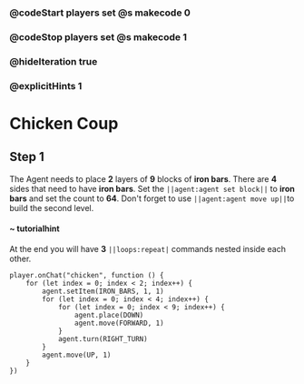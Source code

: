 ### @codeStart players set @s makecode 0
### @codeStop players set @s makecode 1

### @hideIteration true 
### @explicitHints 1


# Chicken Coup

## Step 1
The Agent needs to place **2** layers of **9** blocks of **iron bars**. There are **4** sides that need to have **iron bars**. Set the ``||agent:agent set block||`` to **iron bars** and set the count to **64**. Don't forget to use ``||agent:agent move up||``to build the second level.

#### ~ tutorialhint
At the end you will have **3** ``||loops:repeat|`` commands nested inside each other. 

```ghost
player.onChat("chicken", function () {
    for (let index = 0; index < 2; index++) {
        agent.setItem(IRON_BARS, 1, 1)
        for (let index = 0; index < 4; index++) {
            for (let index = 0; index < 9; index++) {
                agent.place(DOWN)
                agent.move(FORWARD, 1)
            }
            agent.turn(RIGHT_TURN)
        }
        agent.move(UP, 1)
    }
})

``` 
